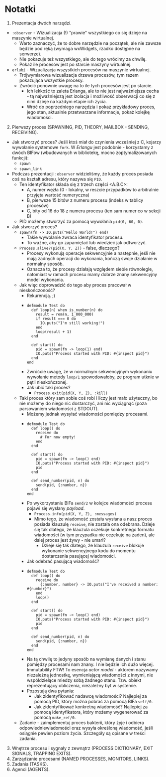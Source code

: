 # Notatki

1. Prezentacja dwóch narzędzi.
  - `:observer` - Wizualizacja (!) "prawie" wszystkiego co się dzieje na maszynie wirtualnej.
    - Warto zaznaczyć, że to dobre narzędzie na początek, ale nie zawsze będzie
      pod ręką (wymaga wxWidgets, rzadko dostępne na serwerze).
    - Nie pokazuje też wszystkiego, ale do tego wrócimy za chwilę.
    - Pokaż ile procesów jest po starcie maszyny wirtualnej.
  - `erlubi` - Wizualizacja wszystkich procesów na maszynie wirtualnej.
    - Trójwymiarowa wizualizacja drzewa procesów, tym razem pokazująca wszystkie procesy.
    - Zwrócić ponownie uwagę na to ile tych procesów jest po starcie.
      - Ich lekkość to zaleta Erlanga, ale to nie jest najważniejsza cecha - tą
        najważniejszą jest izolacja i możliwość obserwacji co się z nimi dzieje
        na każdym etapie ich życia.
      - Wróć do poprzedniego narzędzia i pokaż przykładowy proces, jego stan,
        aktualnie przetwarzane informacje, pokaż kolejkę wiadomości.

2. Pierwszy proces (SPAWNING, PID, THEORY, MAILBOX - SENDING, RECEIVING).
  - Jak stworzyć proces? Jeśli ktoś miał do czynienia wcześniej z C, kojarzy
    wywołanie systemowe `fork`. W *Erlangu* jest podobnie - korzystamy z dwóch
    BIFów (wbudowanych w bibliotekę, mocno zoptymalizowanych funkcji):
    - `spawn`
    - `spawn_link`
  - Podczas prezentacji `:observer` widzieliśmy, że każdy proces posiada coś na
    kształt adresu, który nazywa się `PID`.
    - Ten identyfikator składa się z trzech części <A.B.C>:
      - A, numer węzła (0 - lokalny, w reszcie przypadków to arbitralnie
        przyjęta wartość numeryczna)
      - B, pierwsze 15 bitów z numeru procesu (indeks w tablicy procesów)
      - C, bity od 16 do 18 z numeru procesu (ten sam numer co w sekcji B)
    - PID możemy stworzyć za pomocą wywołania `pid(0, 60, 0)`.
  - Jak stworzyć proces?
    - `spawn(fn -> IO.puts("Hello World!") end)`
      - Takie wywołanie zwraca identyfikator procesu.
      - To ważne, aby go zapamiętać lub wiedzieć jak odtworzyć.
    - `Process.alive?(pid(X, Y, Z))` - false, dlaczego?
      - Procesy wykonują operacje sekwencyjnie a następnie, jeśli nie mają
        żadnych operacji do wykonania, kończą swoje działanie w normalny sposób.
      - Oznacza to, że procesy działają względem siebie równolegle, natomiast w
        ramach procesu mamy dobrze znany sekwencyjny model wykonania.
    - Jak więc doprowadzić do tego aby proces pracował w nieskończoność?
      - Rekurencją. ;)
      - ```
        defmodule Test do
          def loop(n) when is_number(n) do
            result = rem(n, 1_000_000)
            if result === 0 do
              IO.puts("I'm still working!")
            end
            loop(result + 1)
          end

          def start() do
            pid = spawn(fn -> loop(1) end)
            IO.puts("Process started with PID: #{inspect pid}")
          end
        end
        ```
      - Zwróćcie uwagę, że w normalnym sekwencyjnym wykonaniu wywołanie metody
        `loop/1` spowodowałoby, że program utknie w pętli nieskończonej.
      - Jak ubić taki proces?
        - `Process.exit(pid(X, Y, Z), :kill)`
    - Taki proces który sam sobie coś robi i liczy jest mało użyteczny, bo nie
      możemy do niego nic dostarczyć, ani nic wyciągnąć (poza parsowaniem
      wiadomości z STDOUT).
      - Możemy jednak wysyłać wiadomości pomiędzy procesami.
      - ```
        defmodule Test do
          def loop() do
            receive do
              # For now empty!
            end
          end

          def start() do
            pid = spawn(fn -> loop() end)
            IO.puts("Process started with PID: #{inspect pid}")
            pid
          end

          def send_number(pid, n) do
            send(pid, {:number, n})
          end
        end
        ```
      - Po wykorzystaniu BIFa `send/2` w kolejce wiadomości procesu pojawi się
        wysłany *payload*.
        - `Process.info(pid(X, Y, Z), :messages)`
        - Mimo tego, że wiadomość została wysłana a nasz proces posiada klauzulę
          `receive`, nie została ona odebrana. Dzieje się tak dlatego, że
          klauzula oczekuje konkretnego formatu wiadomości (w tym przypadku nie
          oczekuje na żaden), ale dalej proces jest żywy - nie umarł?
          - Dzieje się tak dlatego, że klauzula `receive` blokuje wykonanie
            sekwencyjnego kodu do momentu dostarczenia pasującej wiadomości.
      - Jak odebrać pasującą wiadomość?
      - ```
        defmodule Test do
          def loop() do
            receive do
              {:number, number} -> IO.puts("I've received a number: #{number}")
            end
            loop()
          end

          def start() do
            pid = spawn(fn -> loop() end)
            IO.puts("Process started with PID: #{inspect pid}")
            pid
          end

          def send_number(pid, n) do
            send(pid, {:number, n})
          end
        end
        ```
      - Na tą chwilę to jedyny sposób na wymianę danych i stanu pomiędzy
        procesami nam znany. I nie będzie ich dużo więcej. Immutability FTW! To
        esencja *actor model* - aktorem nazywamy niezależną jednostkę,
        wymieniającą wiadomości z innymi, nie współdzielące miedzy sobą żadnego
        stanu. Tzw. obiekt reprezentujący obliczenia, niezależny byt w systemie.
      - Pozostają dwa pytania:
        - Jak zidentyfikować nadawcę wiadomości? Najlepiej za pomocą PID, który
          można pobrać za pomocą BIFa `self/0`.
        - Jak zidentyfikować konkretną wiadomość? Najlepiej za pomocą
          identyfikatora, który możemy wygenerować za pomocą `make_ref/0`.
    - Zadanie - zaimplementuj proces bakterii, który żyje i odbiera
      odpowiedniewiadomości oraz wysyła określoną wiadomość, jeśli osiągnie
      pewien poziom życia. Szczegóły są opisane w treści zadania.

3. Wnętrze procesu i sygnały z zewnątrz (PROCESS DICTIONARY, EXIT SIGNALS, TRAPPING EXITS).
4. Zarządzanie procesami (NAMED PROCESSES, MONITORS, LINKS).
5. Zadania (TASKS).
6. Agenci (AGENTS).
